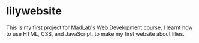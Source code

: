 # lilywebsite
This is my first project for MadLab's Web Development course. I learnt how to use HTML, CSS, and JavaScript, to make my first website about lilies.
